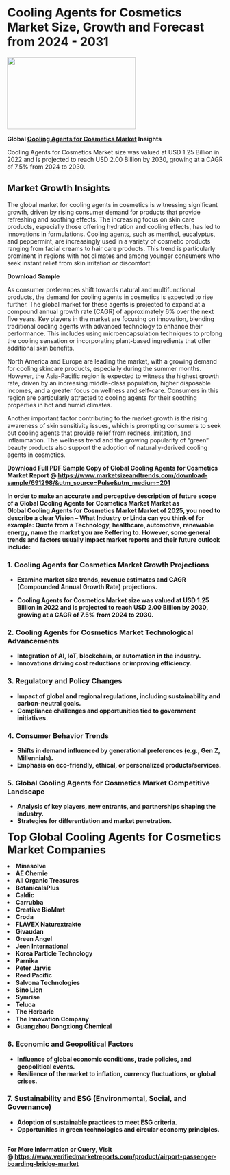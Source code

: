 <H1>Cooling Agents for Cosmetics Market Size, Growth and Forecast from 2024 - 2031</H1><img class="aligncenter size-medium wp-image-584254" src="https://thirdeyenews.in/wp-content/uploads/2024/09/Global-Market-Research-300x168.jpeg" alt="" width="300" height="168" /><p><strong>Global&nbsp;<a href="https://www.marketsizeandtrends.com/download-sample/691298/&amp;utm_source=Pulse&amp;utm_medium=201">Cooling Agents for Cosmetics Market</a> Insights</strong></p><p>Cooling Agents for Cosmetics Market size was valued at USD 1.25 Billion in 2022 and is projected to reach USD 2.00 Billion by 2030, growing at a CAGR of 7.5% from 2024 to 2030.</p><p><h2>Market Growth Insights</h2> <p>The global market for cooling agents in cosmetics is witnessing significant growth, driven by rising consumer demand for products that provide refreshing and soothing effects. The increasing focus on skin care products, especially those offering hydration and cooling effects, has led to innovations in formulations. Cooling agents, such as menthol, eucalyptus, and peppermint, are increasingly used in a variety of cosmetic products ranging from facial creams to hair care products. This trend is particularly prominent in regions with hot climates and among younger consumers who seek instant relief from skin irritation or discomfort.</p> <p><strong>Download Sample</strong></p> <p>As consumer preferences shift towards natural and multifunctional products, the demand for cooling agents in cosmetics is expected to rise further. The global market for these agents is projected to expand at a compound annual growth rate (CAGR) of approximately 6% over the next five years. Key players in the market are focusing on innovation, blending traditional cooling agents with advanced technology to enhance their performance. This includes using microencapsulation techniques to prolong the cooling sensation or incorporating plant-based ingredients that offer additional skin benefits.</p> <p>North America and Europe are leading the market, with a growing demand for cooling skincare products, especially during the summer months. However, the Asia-Pacific region is expected to witness the highest growth rate, driven by an increasing middle-class population, higher disposable incomes, and a greater focus on wellness and self-care. Consumers in this region are particularly attracted to cooling agents for their soothing properties in hot and humid climates.</p> <p>Another important factor contributing to the market growth is the rising awareness of skin sensitivity issues, which is prompting consumers to seek out cooling agents that provide relief from redness, irritation, and inflammation. The wellness trend and the growing popularity of “green” beauty products also support the adoption of naturally-derived cooling agents in cosmetics.</p> <p><strong></p><p><span class=""><strong>Download Full PDF Sample Copy of Global Cooling Agents for Cosmetics Market Report</strong> @ <a href="https://www.marketsizeandtrends.com/download-sample/691298/&amp;utm_source=Pulse&amp;utm_medium=201" target="_blank">https://www.marketsizeandtrends.com/download-sample/691298/&amp;utm_source=Pulse&amp;utm_medium=201</a></span></p><p>In order to make an accurate and perceptive description of future scope of a Global&nbsp;Cooling Agents for Cosmetics Market Market as Global&nbsp;Cooling Agents for Cosmetics Market Market of 2025, you need to describe a clear Vision &ndash; What Industry or Linda can you think of for example: Quote from a Technology, healthcare, automotive, renewable energy, name the market you are Reffering to. However, some general trends and factors usually impact market reports and their future outlook include:</p><h3>1.&nbsp;<strong>Cooling Agents for Cosmetics Market Growth Projections</strong></h3><ul><li>Examine market size trends, revenue estimates and CAGR (Compounded Annual Growth Rate) projections.</li><li><p>Cooling Agents for Cosmetics Market size was valued at USD 1.25 Billion in 2022 and is projected to reach USD 2.00 Billion by 2030, growing at a CAGR of 7.5% from 2024 to 2030.</p></li></ul><h3>2.&nbsp;<strong>Cooling Agents for Cosmetics Market Technological Advancements</strong></h3><ul><li>Integration of AI, IoT, blockchain, or automation in the industry.</li><li>Innovations driving cost reductions or improving efficiency.</li></ul><h3>3.&nbsp;<strong>Regulatory and Policy Changes</strong></h3><ul><li>Impact of global and regional regulations, including sustainability and carbon-neutral goals.</li><li>Compliance challenges and opportunities tied to government initiatives.</li></ul><h3>4.&nbsp;<strong>Consumer Behavior Trends</strong></h3><ul><li>Shifts in demand influenced by generational preferences (e.g., Gen Z, Millennials).</li><li>Emphasis on eco-friendly, ethical, or personalized products/services.</li></ul><h3>5.&nbsp;<strong>Global Cooling Agents for Cosmetics Market Competitive Landscape</strong></h3><ul><li>Analysis of key players, new entrants, and partnerships shaping the industry.</li><li>Strategies for differentiation and market penetration.</li></ul><p data-pm-slice="1 1 []"><span style="color: inherit; font-family: inherit; font-size: 25px;">Top Global Cooling Agents for Cosmetics Market Companies</span></p><div class="" data-test-id=""><p><li>Minasolve</li><li> AE Chemie</li><li> All Organic Treasures</li><li> BotanicalsPlus</li><li> Caldic</li><li> Carrubba</li><li> Creative BioMart</li><li> Croda</li><li> FLAVEX Naturextrakte</li><li> Givaudan</li><li> Green Angel</li><li> Jeen International</li><li> Korea Particle Technology</li><li> Parnika</li><li> Peter Jarvis</li><li> Reed Pacific</li><li> Salvona Technologies</li><li> Sino Lion</li><li> Symrise</li><li> Teluca</li><li> The Herbarie</li><li> The Innovation Company</li><li> Guangzhou Dongxiong Chemical</li></p></div><h3>6.&nbsp;<strong>Economic and Geopolitical Factors</strong></h3><ul><li>Influence of global economic conditions, trade policies, and geopolitical events.</li><li>Resilience of the market to inflation, currency fluctuations, or global crises.</li></ul><h3>7.&nbsp;<strong>Sustainability and ESG (Environmental, Social, and Governance)</strong></h3><ul><li>Adoption of sustainable practices to meet ESG criteria.</li><li>Opportunities in green technologies and circular economy principles.</li></ul><h2><strong style="font-size: 14px;">For More Information or Query, Visit @&nbsp;</strong><a style="background-color: #ffffff; font-size: 14px;" href="https://www.marketsizeandtrends.com/report/cooling-agents-for-cosmetics-market/" target="_blank">https://www.verifiedmarketreports.com/product/airport-passenger-boarding-bridge-market</a></h2>
